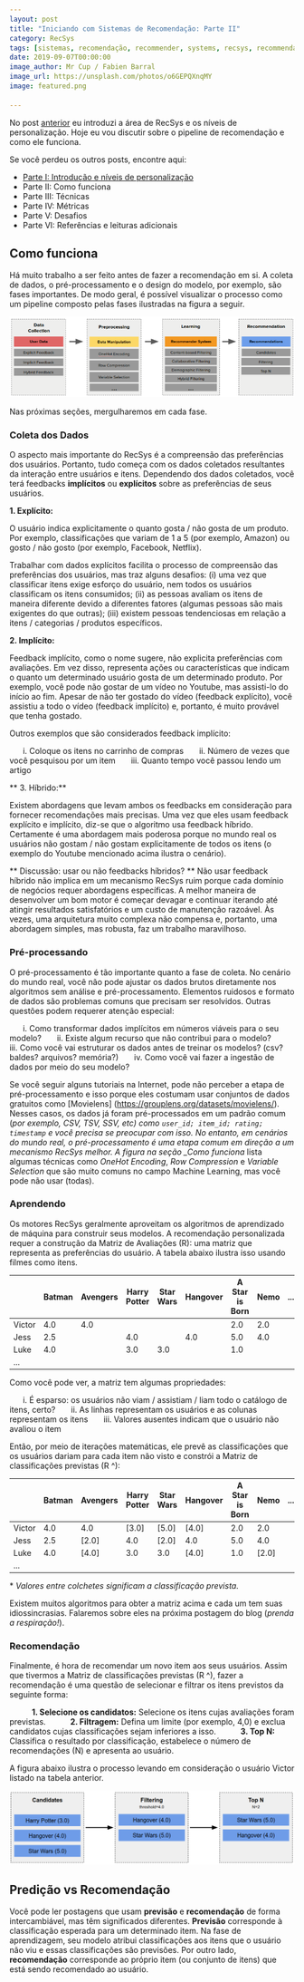```yaml
---
layout: post
title: "Iniciando com Sistemas de Recomendação: Parte II"
category: RecSys
tags: [sistemas, recomendação, recommender, systems, recsys, recommendation]
date: 2019-09-07T00:00:00
image_author: Mr Cup / Fabien Barral
image_url: https://unsplash.com/photos/o6GEPQXnqMY
image: featured.png

---
```


No post [anterior](/pt/blog/2019/2019-08-13-Iniciando_com_sistemas_de_recomendacao_parte_I/) eu introduzi a área de RecSys e os níveis de personalização. Hoje eu vou discutir sobre o pipeline de recomendação e como ele funciona.

Se você perdeu os outros posts, encontre aqui:

- [Parte I: Introdução e níveis de personalização](/pt/blog/2019/2019-08-13-Iniciando_com_sistemas_de_recomendacao_parte_I/)
- Parte II: Como funciona
- Parte III: Técnicas
- Parte IV: Métricas
- Parte V: Desafios
- Parte VI: Referências e leituras adicionais

## Como funciona

Há muito trabalho a ser feito antes de fazer a recomendação em si. A coleta de dados, o pré-processamento e o design do modelo, por exemplo, são fases importantes. De modo geral, é possível visualizar o processo como um pipeline composto pelas fases ilustradas na figura a seguir.

![Recommender System Pipeline](./recsys_phases.png "Recommender System Pipeline")

Nas próximas seções, mergulharemos em cada fase.

### Coleta dos Dados

O aspecto mais importante do RecSys é a compreensão das preferências dos usuários. Portanto, tudo começa com os dados coletados resultantes da interação entre usuários e itens. Dependendo dos dados coletados, você terá feedbacks **implícitos** ou **explícitos** sobre as preferências de seus usuários.

**1. Explícito:**

O usuário indica explicitamente o quanto gosta / não gosta de um produto. Por exemplo, classificações que variam de 1 a 5 (por exemplo, Amazon) ou gosto / não gosto (por exemplo, Facebook, Netflix).

Trabalhar com dados explícitos facilita o processo de compreensão das preferências dos usuários, mas traz alguns desafios: (i) uma vez que classificar itens exige esforço do usuário, nem todos os usuários classificam os itens consumidos; (ii) as pessoas avaliam os itens de maneira diferente devido a diferentes fatores (algumas pessoas são mais exigentes do que outras); (iii) existem pessoas tendenciosas em relação a itens / categorias / produtos específicos.

**2. Implícito:**

Feedback implícito, como o nome sugere, não explicita preferências com avaliações. Em vez disso, representa ações ou características que indicam o quanto um determinado usuário gosta de um determinado produto. Por exemplo, você pode não gostar de um vídeo no Youtube, mas assisti-lo do início ao fim. Apesar de não ter gostado do vídeo (feedback explícito), você assistiu a todo o vídeo (feedback implícito) e, portanto, é muito provável que tenha gostado.

Outros exemplos que são considerados feedback implícito:

&nbsp;&nbsp;&nbsp;&nbsp;&nbsp; i. Coloque os itens no carrinho de compras
&nbsp;&nbsp;&nbsp;&nbsp;&nbsp; ii. Número de vezes que você pesquisou por um item
&nbsp;&nbsp;&nbsp;&nbsp;&nbsp; iii. Quanto tempo você passou lendo um artigo

** 3. Híbrido:**

Existem abordagens que levam ambos os feedbacks em consideração para fornecer recomendações mais precisas. Uma vez que eles usam feedback explícito e implícito, diz-se que o algoritmo usa feedback híbrido. Certamente é uma abordagem mais poderosa porque no mundo real os usuários não gostam / não gostam explicitamente de todos os itens (o exemplo do Youtube mencionado acima ilustra o cenário).

** Discussão: usar ou não feedbacks híbridos? **
Não usar feedback híbrido não implica em um mecanismo RecSys ruim porque cada domínio de negócios requer abordagens específicas. A melhor maneira de desenvolver um bom motor é começar devagar e continuar iterando até atingir resultados satisfatórios e um custo de manutenção razoável. Às vezes, uma arquitetura muito complexa não compensa e, portanto, uma abordagem simples, mas robusta, faz um trabalho maravilhoso.

### Pré-processando

O pré-processamento é tão importante quanto a fase de coleta. No cenário do mundo real, você não pode ajustar os dados brutos diretamente nos algoritmos sem análise e pré-processamento. Elementos ruidosos e formato de dados são problemas comuns que precisam ser resolvidos. Outras questões podem requerer atenção especial:

&nbsp;&nbsp;&nbsp;&nbsp;&nbsp; i. Como transformar dados implícitos em números viáveis ​​para o seu modelo?
&nbsp;&nbsp;&nbsp;&nbsp;&nbsp; ii. Existe algum recurso que não contribui para o modelo?
&nbsp;&nbsp;&nbsp;&nbsp;&nbsp; iii. Como você vai estruturar os dados antes de treinar os modelos? (csv? baldes? arquivos? memória?)
&nbsp;&nbsp;&nbsp;&nbsp;&nbsp; iv. Como você vai fazer a ingestão de dados por meio do seu modelo?

Se você seguir alguns tutoriais na Internet, pode não perceber a etapa de pré-processamento e isso porque eles costumam usar conjuntos de dados gratuitos como [Movielens] (https://grouplens.org/datasets/movielens/). Nesses casos, os dados já foram pré-processados ​​em um padrão comum (_por exemplo, CSV, TSV, SSV, etc) como `user_id; item_id; rating; timestamp` e você precisa se preocupar com isso. No entanto, em cenários do mundo real, o pré-processamento é uma etapa comum em direção a um mecanismo RecSys melhor. A figura na seção \_Como funciona_ lista algumas técnicas como _OneHot Encoding_, _Row Compression_ e _Variable Selection_ que são muito comuns no campo Machine Learning, mas você pode não usar (todas).

### Aprendendo

Os motores RecSys geralmente aproveitam os algoritmos de aprendizado de máquina para construir seus modelos. A recomendação personalizada requer a construção da Matriz de Avaliações (R): uma matriz que representa as preferências do usuário. A tabela abaixo ilustra isso usando filmes como itens.

|        | Batman | Avengers | Harry Potter | Star Wars | Hangover | A Star is Born | Nemo | ... |
| ------ | ------ | -------- | ------------ | --------- | -------- | -------------- | ---- | --- |
| Victor | 4.0    | 4.0      |              |           |          | 2.0            | 2.0  |     |
| Jess   | 2.5    |          | 4.0          |           | 4.0      | 5.0            | 4.0  |     |
| Luke   | 4.0    |          | 3.0          | 3.0       |          | 1.0            |      |     |
| ...    |        |          |              |           |          |                |      |     |

Como você pode ver, a matriz tem algumas propriedades:

&nbsp;&nbsp;&nbsp;&nbsp;&nbsp; i. É esparso: os usuários não viam / assistiam / liam todo o catálogo de itens, certo?
&nbsp;&nbsp;&nbsp;&nbsp;&nbsp; ii. As linhas representam os usuários e as colunas representam os itens
&nbsp;&nbsp;&nbsp;&nbsp;&nbsp; iii. Valores ausentes indicam que o usuário não avaliou o item

Então, por meio de iterações matemáticas, ele prevê as classificações que os usuários dariam para cada item não visto e constrói a Matriz de classificações previstas (R ^):

|        | Batman | Avengers | Harry Potter | Star Wars | Hangover | A Star is Born | Nemo  | ... |
| ------ | ------ | -------- | ------------ | --------- | -------- | -------------- | ----- | --- |
| Victor | 4.0    | 4.0      | [3.0]        | [5.0]     | [4.0]    | 2.0            | 2.0   |     |
| Jess   | 2.5    | [2.0]    | 4.0          | [2.0]     | 4.0      | 5.0            | 4.0   |     |
| Luke   | 4.0    | [4.0]    | 3.0          | 3.0       | [4.0]    | 1.0            | [2.0] |     |
| ...    |        |          |              |           |          |                |       |     |

\* _Valores entre colchetes significam a classificação prevista._

Existem muitos algoritmos para obter a matriz acima e cada um tem suas idiossincrasias. Falaremos sobre eles na próxima postagem do blog (_prenda a respiração!_).

### Recomendação

Finalmente, é hora de recomendar um novo item aos seus usuários. Assim que tivermos a Matriz de classificações previstas (R ^), fazer a recomendação é uma questão de selecionar e filtrar os itens previstos da seguinte forma:

&nbsp; &nbsp; &nbsp; &nbsp; &nbsp; **1. Selecione os candidatos:** Selecione os itens cujas avaliações foram previstas.
&nbsp; &nbsp; &nbsp; &nbsp; &nbsp; **2. Filtragem:** Defina um limite (por exemplo, 4,0) e exclua candidatos cujas classificações sejam inferiores a isso.
&nbsp; &nbsp; &nbsp; &nbsp; &nbsp; **3. Top N:** Classifica o resultado por classificação, estabelece o número de recomendações (N) e apresenta ao usuário.

A figura abaixo ilustra o processo levando em consideração o usuário Victor listado na tabela anterior.

![RecSys Filtering](./recsys_filtering.png "RecSys Filtering")

## Predição vs Recomendação

Você pode ler postagens que usam **previsão** e **recomendação** de forma intercambiável, mas têm significados diferentes. **Previsão** corresponde à classificação esperada para um determinado item. Na fase de aprendizagem, seu modelo atribui classificações aos itens que o usuário não viu e essas classificações são previsões. Por outro lado, **recomendação** corresponde ao próprio item (ou conjunto de itens) que está sendo recomendado ao usuário.
